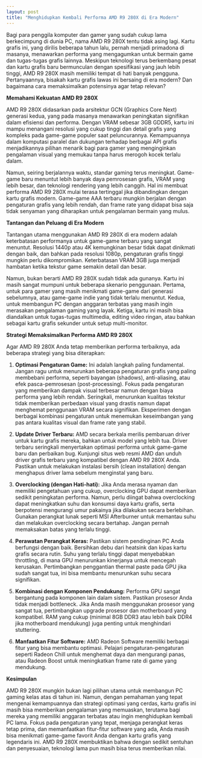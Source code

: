 ```yaml
---
layout: post
title: "Menghidupkan Kembali Performa AMD R9 280X di Era Modern"
---
```


Bagi para penggila komputer dan gamer yang sudah cukup lama berkecimpung di dunia PC, nama AMD R9 280X tentu tidak asing lagi. Kartu grafis ini, yang dirilis beberapa tahun lalu, pernah menjadi primadona di masanya, menawarkan performa yang mengagumkan untuk bermain game dan tugas-tugas grafis lainnya. Meskipun teknologi terus berkembang pesat dan kartu grafis baru bermunculan dengan spesifikasi yang jauh lebih tinggi, AMD R9 280X masih memiliki tempat di hati banyak pengguna. Pertanyaannya, bisakah kartu grafis lawas ini bersaing di era modern? Dan bagaimana cara memaksimalkan potensinya agar tetap relevan?

**Memahami Kekuatan AMD R9 280X**

AMD R9 280X didasarkan pada arsitektur GCN (Graphics Core Next) generasi kedua, yang pada masanya menawarkan peningkatan signifikan dalam efisiensi dan performa. Dengan VRAM sebesar 3GB GDDR5, kartu ini mampu menangani resolusi yang cukup tinggi dan detail grafis yang kompleks pada game-game populer saat peluncurannya. Kemampuannya dalam komputasi paralel dan dukungan terhadap berbagai API grafis menjadikannya pilihan menarik bagi para gamer yang menginginkan pengalaman visual yang memukau tanpa harus merogoh kocek terlalu dalam.

Namun, seiring berjalannya waktu, standar gaming terus meningkat. Game-game baru menuntut lebih banyak daya pemrosesan grafis, VRAM yang lebih besar, dan teknologi rendering yang lebih canggih. Hal ini membuat performa AMD R9 280X mulai terasa tertinggal jika dibandingkan dengan kartu grafis modern. Game-game AAA terbaru mungkin berjalan dengan pengaturan grafis yang lebih rendah, dan frame rate yang didapat bisa saja tidak senyaman yang diharapkan untuk pengalaman bermain yang mulus.

**Tantangan dan Peluang di Era Modern**

Tantangan utama menggunakan AMD R9 280X di era modern adalah keterbatasan performanya untuk game-game terbaru yang sangat menuntut. Resolusi 1440p atau 4K kemungkinan besar tidak dapat dinikmati dengan baik, dan bahkan pada resolusi 1080p, pengaturan grafis tinggi mungkin perlu dikompromikan. Keterbatasan VRAM 3GB juga menjadi hambatan ketika tekstur game semakin detail dan besar.

Namun, bukan berarti AMD R9 280X sudah tidak ada gunanya. Kartu ini masih sangat mumpuni untuk beberapa skenario penggunaan. Pertama, untuk para gamer yang masih menikmati game-game dari generasi sebelumnya, atau game-game indie yang tidak terlalu menuntut. Kedua, untuk membangun PC dengan anggaran terbatas yang masih ingin merasakan pengalaman gaming yang layak. Ketiga, kartu ini masih bisa diandalkan untuk tugas-tugas multimedia, editing video ringan, atau bahkan sebagai kartu grafis sekunder untuk setup multi-monitor.

**Strategi Memaksimalkan Performa AMD R9 280X**

Agar AMD R9 280X Anda tetap memberikan performa terbaiknya, ada beberapa strategi yang bisa diterapkan:

1.  **Optimasi Pengaturan Game:** Ini adalah langkah paling fundamental. Jangan ragu untuk menurunkan beberapa pengaturan grafis yang paling membebani performa, seperti bayangan (shadows), anti-aliasing, atau efek pasca-pemrosesan (post-processing). Fokus pada pengaturan yang memberikan dampak visual terbesar namun dengan biaya performa yang lebih rendah. Seringkali, menurunkan kualitas tekstur tidak memberikan perbedaan visual yang drastis namun dapat menghemat penggunaan VRAM secara signifikan. Eksperimen dengan berbagai kombinasi pengaturan untuk menemukan keseimbangan yang pas antara kualitas visual dan frame rate yang stabil.

2.  **Update Driver Terbaru:** AMD secara berkala merilis pembaruan driver untuk kartu grafis mereka, bahkan untuk model yang lebih tua. Driver terbaru seringkali menyertakan optimasi performa untuk game-game baru dan perbaikan bug. Kunjungi situs web resmi AMD dan unduh driver grafis terbaru yang kompatibel dengan AMD R9 280X Anda. Pastikan untuk melakukan instalasi bersih (clean installation) dengan menghapus driver lama sebelum menginstal yang baru.

3.  **Overclocking (dengan Hati-hati):** Jika Anda merasa nyaman dan memiliki pengetahuan yang cukup, overclocking GPU dapat memberikan sedikit peningkatan performa. Namun, perlu diingat bahwa overclocking dapat meningkatkan suhu dan konsumsi daya kartu grafis, serta berpotensi mengurangi umur pakainya jika dilakukan secara berlebihan. Gunakan perangkat lunak seperti MSI Afterburner untuk memantau suhu dan melakukan overclocking secara bertahap. Jangan pernah memaksakan batas yang terlalu tinggi.

4.  **Perawatan Perangkat Keras:** Pastikan sistem pendinginan PC Anda berfungsi dengan baik. Bersihkan debu dari heatsink dan kipas kartu grafis secara rutin. Suhu yang terlalu tinggi dapat menyebabkan throttling, di mana GPU menurunkan kinerjanya untuk mencegah kerusakan. Pertimbangkan penggantian thermal paste pada GPU jika sudah sangat tua, ini bisa membantu menurunkan suhu secara signifikan.

5.  **Kombinasi dengan Komponen Pendukung:** Performa GPU sangat bergantung pada komponen lain dalam sistem. Pastikan prosesor Anda tidak menjadi bottleneck. Jika Anda masih menggunakan prosesor yang sangat tua, pertimbangkan upgrade prosesor dan motherboard yang kompatibel. RAM yang cukup (minimal 8GB DDR3 atau lebih baik DDR4 jika motherboard mendukung) juga penting untuk menghindari stuttering.

6.  **Manfaatkan Fitur Software:** AMD Radeon Software memiliki berbagai fitur yang bisa membantu optimasi. Pelajari pengaturan-pengaturan seperti Radeon Chill untuk menghemat daya dan mengurangi panas, atau Radeon Boost untuk meningkatkan frame rate di game yang mendukung.

**Kesimpulan**

AMD R9 280X mungkin bukan lagi pilihan utama untuk membangun PC gaming kelas atas di tahun ini. Namun, dengan pemahaman yang tepat mengenai kemampuannya dan strategi optimasi yang cerdas, kartu grafis ini masih bisa memberikan pengalaman yang memuaskan, terutama bagi mereka yang memiliki anggaran terbatas atau ingin menghidupkan kembali PC lama. Fokus pada pengaturan yang tepat, menjaga perangkat keras tetap prima, dan memanfaatkan fitur-fitur software yang ada, Anda masih bisa menikmati game-game favorit Anda dengan kartu grafis yang legendaris ini. AMD R9 280X membuktikan bahwa dengan sedikit sentuhan dan penyesuaian, teknologi lama pun masih bisa terus memberikan nilai.
